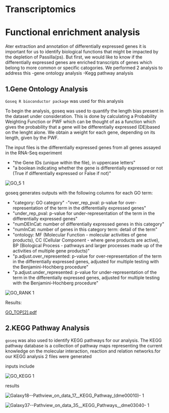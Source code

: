 # Transcriptomics

# Functional enrichment analysis

Ater extraction and annotation of differentially expressed genes it is important for us to identify biological functions that might be impacted by the depletion of Passilla(ps). But first, we would like to know if the differentially expressed genes are enriched transcripts of genes which belong to more common or specific catogories. We performed 2 analysis to address this
-gene ontology analysis
-Kegg pathway analysis

## 1.Gene Ontology Analysis

```Goseq R bioconductor package``` was used for this analysis

To begin the analysis, goseq was used to quantify the length bias present in the dataset under
consideration. This is done by calculating a Probability Weighting Function or PWF which can
be thought of as a function which gives the probability that a gene will be differentially expressed
(DE)based on the lenght alone. We obtain a weight for each gene, depending on its length, given by the PWF.

The input files is the differentially expressed genes from all genes assayed in the RNA-Seq experiment

   - "the Gene IDs (unique within the file), in uppercase letters"
   - "a boolean indicating whether the gene is differentially expressed or not (True if differentially expressed or False if not)"

![GO_5 1](https://user-images.githubusercontent.com/88287437/130139574-3d9e4341-a22d-4b74-8889-e9638bdf78fa.PNG)

goseq generates outputs with the following columns for each GO term:

   - "category: GO category"
   -"over_rep_pval: p-value for over-representation of the term in the differentially expressed genes"
   - "under_rep_pval: p-value for under-representation of the term in the differentially expressed genes"
   - "numDEInCat: number of differentially expressed genes in this category"
   - "numInCat: number of genes in this category term: detail of the term"
   - "ontology: MF (Molecular Function - molecular activities of gene products), CC (Cellular Component - where gene products are active), BP (Biological Process - pathways and 
   larger processes made up of the activities of multiple gene products)"
   - "p.adjust.over_represented: p-value for over-representation of the term in the differentially expressed genes, adjusted for multiple testing with the Benjamini-Hochberg 
   procedure"
   - "p.adjust.under_represented: p-value for under-representation of the term in the differentially expressed genes, adjusted for multiple testing with the Benjamini-Hochberg 
   procedure"
    
![GO_RANK 1](https://user-images.githubusercontent.com/88287437/130142391-1d2631b5-dc3f-48ee-aa7e-3351c208876c.PNG)

Results:

[GO_TOP[2].pdf](https://github.com/rana-salah/Transcriptomics/files/7017700/GO_TOP.2.pdf)

 ## 2.KEGG Pathway Analysis

```goseq``` was also used to identify KEGG pathways for our analysis. The KEGG pathway database is a collection of pathway maps representing the current knowledge on the molecular interaction, reaction and relation networks.for our KEGG analysis 2 files were generated

inputs include

![GO_KEGG 1](https://user-images.githubusercontent.com/88287437/130145621-0202a61f-7e1a-4659-a125-d1589b2f6438.PNG)

results

![Galaxy18--Pathview_on_data_17__KEGG_Pathway_(dme00010)- 1](https://user-images.githubusercontent.com/88287437/130145732-05f35a39-71d6-4af4-840e-1f5f33157886.png)

![Galaxy37--Pathview_on_data_35__KEGG_Pathways__dme03040- 1](https://user-images.githubusercontent.com/88287437/130145880-13195cfb-6e5d-444b-9dc7-0c7bce2b8188.png)



